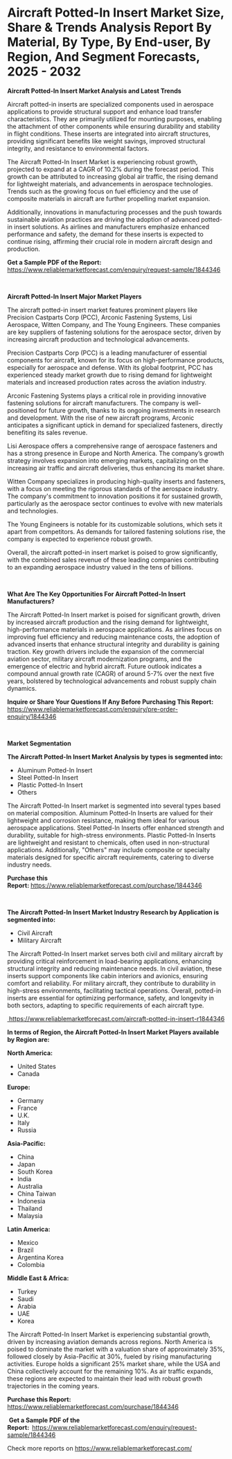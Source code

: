 <p><h1>Aircraft Potted-In Insert Market Size, Share & Trends Analysis Report By Material, By Type, By End-user, By Region, And Segment Forecasts, 2025 - 2032</h1></p><p><strong>Aircraft Potted-In Insert Market Analysis and Latest Trends</strong></p>
<p><p>Aircraft potted-in inserts are specialized components used in aerospace applications to provide structural support and enhance load transfer characteristics. They are primarily utilized for mounting purposes, enabling the attachment of other components while ensuring durability and stability in flight conditions. These inserts are integrated into aircraft structures, providing significant benefits like weight savings, improved structural integrity, and resistance to environmental factors.</p><p>The Aircraft Potted-In Insert Market is experiencing robust growth, projected to expand at a CAGR of 10.2% during the forecast period. This growth can be attributed to increasing global air traffic, the rising demand for lightweight materials, and advancements in aerospace technologies. Trends such as the growing focus on fuel efficiency and the use of composite materials in aircraft are further propelling market expansion. </p><p>Additionally, innovations in manufacturing processes and the push towards sustainable aviation practices are driving the adoption of advanced potted-in insert solutions. As airlines and manufacturers emphasize enhanced performance and safety, the demand for these inserts is expected to continue rising, affirming their crucial role in modern aircraft design and production.</p></p>
<p><strong>Get a Sample PDF of the Report:&nbsp;</strong> <a href="https://www.reliablemarketforecast.com/enquiry/request-sample/1844346?utm_campaign=2950&utm_medium=2&utm_source=Github&utm_content=ia&utm_term=12042025&utm_id=aircraft-potted-in-insert">https://www.reliablemarketforecast.com/enquiry/request-sample/1844346</a></p>
<p>&nbsp;</p>
<p><strong>Aircraft Potted-In Insert Major Market Players</strong></p>
<p><p>The aircraft potted-in insert market features prominent players like Precision Castparts Corp (PCC), Arconic Fastening Systems, Lisi Aerospace, Witten Company, and The Young Engineers. These companies are key suppliers of fastening solutions for the aerospace sector, driven by increasing aircraft production and technological advancements.</p><p>Precision Castparts Corp (PCC) is a leading manufacturer of essential components for aircraft, known for its focus on high-performance products, especially for aerospace and defense. With its global footprint, PCC has experienced steady market growth due to rising demand for lightweight materials and increased production rates across the aviation industry.</p><p>Arconic Fastening Systems plays a critical role in providing innovative fastening solutions for aircraft manufacturers. The company is well-positioned for future growth, thanks to its ongoing investments in research and development. With the rise of new aircraft programs, Arconic anticipates a significant uptick in demand for specialized fasteners, directly benefiting its sales revenue.</p><p>Lisi Aerospace offers a comprehensive range of aerospace fasteners and has a strong presence in Europe and North America. The company’s growth strategy involves expansion into emerging markets, capitalizing on the increasing air traffic and aircraft deliveries, thus enhancing its market share.</p><p>Witten Company specializes in producing high-quality inserts and fasteners, with a focus on meeting the rigorous standards of the aerospace industry. The company's commitment to innovation positions it for sustained growth, particularly as the aerospace sector continues to evolve with new materials and technologies.</p><p>The Young Engineers is notable for its customizable solutions, which sets it apart from competitors. As demands for tailored fastening solutions rise, the company is expected to experience robust growth. </p><p>Overall, the aircraft potted-in insert market is poised to grow significantly, with the combined sales revenue of these leading companies contributing to an expanding aerospace industry valued in the tens of billions.</p></p>
<p>&nbsp;</p>
<p><strong>What Are The Key Opportunities For Aircraft Potted-In Insert Manufacturers?</strong></p>
<p><p>The Aircraft Potted-In Insert market is poised for significant growth, driven by increased aircraft production and the rising demand for lightweight, high-performance materials in aerospace applications. As airlines focus on improving fuel efficiency and reducing maintenance costs, the adoption of advanced inserts that enhance structural integrity and durability is gaining traction. Key growth drivers include the expansion of the commercial aviation sector, military aircraft modernization programs, and the emergence of electric and hybrid aircraft. Future outlook indicates a compound annual growth rate (CAGR) of around 5-7% over the next five years, bolstered by technological advancements and robust supply chain dynamics.</p></p>
<p><strong>Inquire or Share Your Questions If Any Before Purchasing This Report:</strong> <a href="https://www.reliablemarketforecast.com/enquiry/pre-order-enquiry/1844346?utm_campaign=2950&utm_medium=2&utm_source=Github&utm_content=ia&utm_term=12042025&utm_id=aircraft-potted-in-insert">https://www.reliablemarketforecast.com/enquiry/pre-order-enquiry/1844346</a></p>
<p>&nbsp;</p>
<p><strong>Market Segmentation</strong></p>
<p><strong>The Aircraft Potted-In Insert Market Analysis by types is segmented into:</strong></p>
<p><ul><li>Aluminum Potted-In Insert</li><li>Steel Potted-In Insert</li><li>Plastic Potted-In Insert</li><li>Others</li></ul></p>
<p><p>The Aircraft Potted-In Insert market is segmented into several types based on material composition. Aluminum Potted-In Inserts are valued for their lightweight and corrosion resistance, making them ideal for various aerospace applications. Steel Potted-In Inserts offer enhanced strength and durability, suitable for high-stress environments. Plastic Potted-In Inserts are lightweight and resistant to chemicals, often used in non-structural applications. Additionally, "Others" may include composite or specialty materials designed for specific aircraft requirements, catering to diverse industry needs.</p></p>
<p><strong>Purchase this Report:&nbsp;</strong><a href="https://www.reliablemarketforecast.com/purchase/1844346?utm_campaign=2950&utm_medium=2&utm_source=Github&utm_content=ia&utm_term=12042025&utm_id=aircraft-potted-in-insert">https://www.reliablemarketforecast.com/purchase/1844346</a></p>
<p>&nbsp;</p>
<p><strong>The Aircraft Potted-In Insert Market Industry Research by Application is segmented into:</strong></p>
<p><ul><li>Civil Aircraft</li><li>Military Aircraft</li></ul></p>
<p><p>The Aircraft Potted-In Insert market serves both civil and military aircraft by providing critical reinforcement in load-bearing applications, enhancing structural integrity and reducing maintenance needs. In civil aviation, these inserts support components like cabin interiors and avionics, ensuring comfort and reliability. For military aircraft, they contribute to durability in high-stress environments, facilitating tactical operations. Overall, potted-in inserts are essential for optimizing performance, safety, and longevity in both sectors, adapting to specific requirements of each aircraft type.</p></p>
<p><a href="https://www.reliablemarketforecast.com/aircraft-potted-in-insert-r1844346?utm_campaign=2950&utm_medium=2&utm_source=Github&utm_content=ia&utm_term=12042025&utm_id=aircraft-potted-in-insert">&nbsp;https://www.reliablemarketforecast.com/aircraft-potted-in-insert-r1844346</a></p>
<p><strong>In terms of Region, the Aircraft Potted-In Insert Market Players available by Region are:</strong></p>
<p>
    <p> <strong> North America: </strong>
        <ul>
            <li>United States</li>
            <li>Canada</li>
        </ul>
        </p> 
    <p> <strong> Europe: </strong>
        <ul>
            <li>Germany</li>
            <li>France</li>
            <li>U.K.</li>
            <li>Italy</li>
            <li>Russia</li>
        </ul>
        </p> 
    <p> <strong> Asia-Pacific: </strong>
        <ul>
            <li>China</li>
            <li>Japan</li>
            <li>South Korea</li>
            <li>India</li>
            <li>Australia</li>
            <li>China Taiwan</li>
            <li>Indonesia</li>
            <li>Thailand</li>
            <li>Malaysia</li>
        </ul>
        </p> 
    <p> <strong> Latin America: </strong>
        <ul>
            <li>Mexico</li>
            <li>Brazil</li>
            <li>Argentina Korea</li>
            <li>Colombia</li>
        </ul>
        </p> 
    <p> <strong> Middle East & Africa: </strong>
        <ul>
            <li>Turkey</li>
            <li>Saudi</li>
            <li>Arabia</li>
            <li>UAE</li>
            <li>Korea</li>
        </ul>
    </p>
    </p>
<p><p>The Aircraft Potted-In Insert Market is experiencing substantial growth, driven by increasing aviation demands across regions. North America is poised to dominate the market with a valuation share of approximately 35%, followed closely by Asia-Pacific at 30%, fueled by rising manufacturing activities. Europe holds a significant 25% market share, while the USA and China collectively account for the remaining 10%. As air traffic expands, these regions are expected to maintain their lead with robust growth trajectories in the coming years.</p></p>
<p><strong>Purchase this Report: </strong><a href="https://www.reliablemarketforecast.com/purchase/1844346?utm_campaign=2950&utm_medium=2&utm_source=Github&utm_content=ia&utm_term=12042025&utm_id=aircraft-potted-in-insert">https://www.reliablemarketforecast.com/purchase/1844346</a></p>
<p>&nbsp;<strong>Get a Sample PDF of the Report:&nbsp;&nbsp;</strong><a href="https://www.reliablemarketforecast.com/enquiry/request-sample/1844346?utm_campaign=2950&utm_medium=2&utm_source=Github&utm_content=ia&utm_term=12042025&utm_id=aircraft-potted-in-insert">https://www.reliablemarketforecast.com/enquiry/request-sample/1844346</a></p>
<p><strong></strong></p>
<p>Check more reports on <a href="https://www.reliablemarketforecast.com/?utm_campaign=2950&utm_medium=2&utm_source=Github&utm_content=ia&utm_term=12042025&utm_id=aircraft-potted-in-insert">https://www.reliablemarketforecast.com/</a></p>
